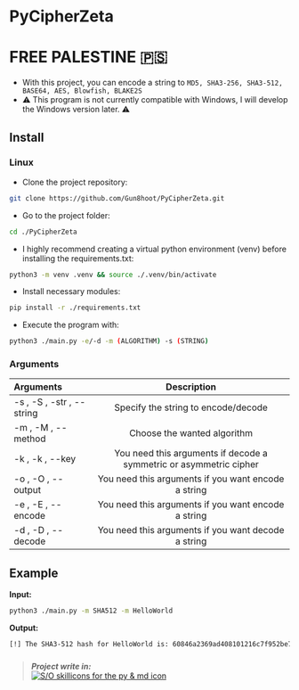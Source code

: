 # PyCipherZeta
# FREE PALESTINE 🇵🇸
- With this project, you can encode a string to ```MD5, SHA3-256, SHA3-512, BASE64, AES, Blowfish, BLAKE2S```
- ⚠️ This program is not currently compatible with Windows, I will develop the Windows version later. ⚠️

## Install
### Linux
- Clone the project repository: 
```sh
git clone https://github.com/Gun8hoot/PyCipherZeta.git
```
- Go to the project folder:
```sh
cd ./PyCipherZeta
```
- I highly recommend creating a virtual python environment (venv) before installing the requirements.txt:
```sh
python3 -m venv .venv && source ./.venv/bin/activate
```
- Install necessary modules:
```sh
pip install -r ./requirements.txt
```
- Execute the program with: 
```sh
python3 ./main.py -e/-d -m (ALGORITHM) -s (STRING)
```

### Arguments
| Arguments                   |                    Description                             |
| :---                        |    :----:                                                  |
| -s , -S , -str , --string   | Specify the string to encode/decode                        |
| -m , -M , --method          | Choose the wanted algorithm                                |
| -k , -k , --key             | You need this arguments if decode a symmetric or asymmetric cipher        |
| -o , -O , --output          | You need this arguments if you want encode a string        |
| -e , -E , --encode          | You need this arguments if you want encode a string        |
| -d , -D , --decode          | You need this arguments if you want decode a string        |

## Example
**Input:**
```sh
python3 ./main.py -m SHA512 -m HelloWorld
```
**Output:**
```sh
[!] The SHA3-512 hash for HelloWorld is: 60846a2369ad408101216c7f952be7019559acfa146e6b5c51d0a18424a620a22e937e5650ed332cbdb9ebe21f03f86207078958e0ef7b60bb285851cf9f9a32 
```    

###
> ***Project write in:***       
> [![S/O skillicons for the py & md icon](https://skillicons.dev/icons?i=python,markdown&theme=dark)](https://skillcons.dev/)